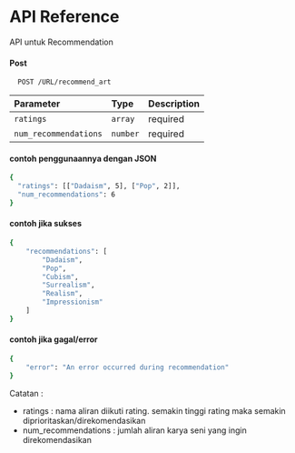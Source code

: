 
# API Reference

API untuk Recommendation



#### Post

```http
  POST /URL/recommend_art
```

| Parameter | Type     | Description                |
| :-------- | :------- | :------------------------- |
| `ratings` | `array` |required |
| `num_recommendations` | `number` |required |


#### contoh penggunaannya dengan JSON

```bash
{
  "ratings": [["Dadaism", 5], ["Pop", 2]],
  "num_recommendations": 6
}

`````
#### contoh jika sukses

```bash
{
    "recommendations": [
        "Dadaism",
        "Pop",
        "Cubism",
        "Surrealism",
        "Realism",
        "Impressionism"
    ]
}

````
#### contoh jika gagal/error

```bash
{
    "error": "An error occurred during recommendation"
}


````
Catatan :

- ratings : nama aliran diikuti rating. semakin tinggi rating maka semakin diprioritaskan/direkomendasikan
- num_recommendations : jumlah aliran karya seni yang ingin direkomendasikan




